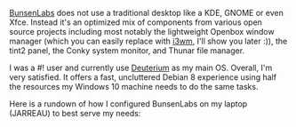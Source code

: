 [BunsenLabs](https://www.bunsenlabs.org/) does not use a traditional desktop like a KDE, GNOME or even Xfce. Instead it's an optimized mix of components from various open source projects including most notably the lightweight Openbox window manager (which you can easily replace with [i3wm](https://i3wm.org/), I'll show you later :)), the tint2 panel, the Conky system monitor, and Thunar file manager. 

I was a #! user and currently use [Deuterium](https://www.bunsenlabs.org/installation.html#downloads) as my main OS. Overall, I'm very satisfied. It offers a fast, uncluttered Debian 8 experience using half the resources my Windows 10 machine needs to do the same tasks. 

Here is a rundown of how I configured BunsenLabs on my laptop (JARREAU) to best serve my needs:
